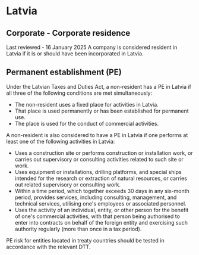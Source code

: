# Latvia
## Corporate - Corporate residence
Last reviewed - 16 January 2025
A company is considered resident in Latvia if it is or should have been incorporated in Latvia.
## Permanent establishment (PE)
Under the Latvian Taxes and Duties Act, a non-resident has a PE in Latvia if all three of the following conditions are met simultaneously:
  * The non-resident uses a fixed place for activities in Latvia.
  * That place is used permanently or has been established for permanent use.
  * The place is used for the conduct of commercial activities.


A non-resident is also considered to have a PE in Latvia if one performs at least one of the following activities in Latvia:
  * Uses a construction site or performs construction or installation work, or carries out supervisory or consulting activities related to such site or work.
  * Uses equipment or installations, drilling platforms, and special ships intended for the research or extraction of natural resources, or carries out related supervisory or consulting work.
  * Within a time period, which together exceeds 30 days in any six-month period, provides services, including consulting, management, and technical services, utilising one's employees or associated personnel.
  * Uses the activity of an individual, entity, or other person for the benefit of one's commercial activities, with that person being authorised to enter into contracts on behalf of the foreign entity and exercising such authority regularly (more than once in a tax period).


PE risk for entities located in treaty countries should be tested in accordance with the relevant DTT.

